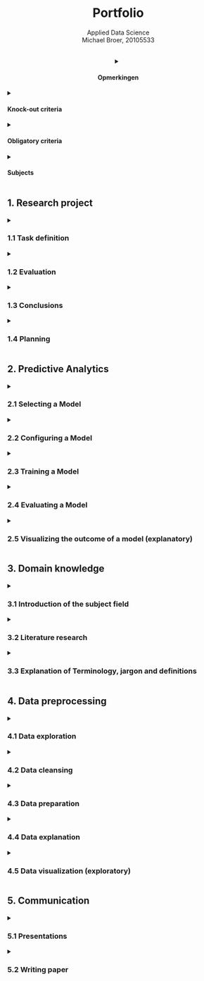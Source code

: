 <h1 align="center">Portfolio</h1>
<p align="center">Applied Data Science<br>Michael Broer, 20105533</p>
<br>

<details align="center">
    <summary><h4><b>Opmerkingen</b></h2></summary>

Om het nakijken zo makkelijk mogelijk te maken, heb ik het portfolio in de structuur van het Scoring rubrics document geschreven, echter is dit document niet chronologisch consistent, dus in sommige onderdelen waar ik over vertel, komt de context pas in een later onderdeel tevoorschijn.

	
</details>

<details>
    <summary><h4><b>Knock-out criteria</b></h2></summary>
	
|Num.|Criteria|Voldaan|
|---|---|---|
|1.|The contents of your personal portfolio reflect your contribution to the project, your abilities and what you have learned.|:heavy_check_mark:|
|2.|Your portfolio consists of materials that you either realized individually, or in case of a group effort, a clear statement of what your contribution is in this group effort.|:heavy_check_mark:|
|3.|The (digital) portfolio is written in a very easily accessible way.|:heavy_check_mark:|
|4.|The main document is a reader's guide (index) that shortly introduces your contributions and links to pages where the contributions are described in detail |:heavy_check_mark:|
|5.|Every contribution should be accessible from the reader's guide in a single click.|:heavy_check_mark:|
|6.|The portfolio consists of links to the Python Notebooks or other evidence material about your contribution on the project that you have finished yourself. |:heavy_check_mark:|
<br>
	
___
	
</details><!--end ko-->

<details>
    <summary><h4><b>Obligatory criteria</b></h4></summary>
    
<details>
    <summary><h5>DataCamp Course completion</h5></summary>
    
Hieronder heb ik een screenshot toegevoegt van alle datacamp courses die ik tijdens de minor heb gemaakt, de course van 2 Oct was later ingeleverd vanwege persoonlijke omstandigheden, voor de rest is alles op tijd gemaakt.
  
![Portfolio](https://github.com/mbroer/ads_portfolio/blob/main/datacamp.png)
    
</details>

<details><summary><h6><del>Reflection on own contribution to the project.</del></h6></summary>komen te vervallen</details>
<details><summary><h6><del>Reflection on own learning objectives.</del></h6></summary>komen te vervallen</details>
<details><summary><h6><del>Evaluation on the group project as a whole.</del></h6></summary>komen te vervallen</details>

___
	
</details><!--end obligatory-->

<details>
    <summary><h4><b>Subjects</b></h4></summary>
Student has been working on at least three of the following subjects:
	
|Select 3 subjects|Included|
|---|---|
|Research project|:heavy_multiplication_x:|
|Predictive analysis|:heavy_multiplication_x:|
|Domain knowledge|:heavy_multiplication_x:|
|Data preprocessing|:heavy_multiplication_x:|
|Communication|:heavy_check_mark:|
	
	
</details>

    
<h2><b>1. Research project</b></h2>

<details>
    <summary><h3>1.1 Task definition</h3></summary>
    
<h4>1.1.1 Foodboost</h4>
Tijdens het Foodboost project heeft onze projectgroep zich bezig gehouden met het voorspellen of een eindgebruiker een gerecht wel of niet lekker zou vinden, met als einddoel om een applicatie te maken die een gebruiker kon helpen een weekmenu samen te stellen voor zijn noddigheden, bijvoorbeeld een dieetdoel. Het is namelijk zeer lastig voor iemand om zelf een gevarieerd weekmenu samen te stellen, dit komt omdat de meeste mensen maar 6/7 favoriete gerechten hebben die ze willen eten. Dit wilde onze groep oplossen met een applicatie. 
<br>
In deze applicatie zouden restricties zitten zoals allergiën, of het een hoofdgerecht/ dessert is (thema zoals sinterklaas/ halloween), of voorkeuren zoals geen zout. De hoofdvraag gedurende het project was: <b>Hoe kunnen we een app maken waarmee gebruikers een persoonlijk advies krijgen wat ze deze week gaan eten, zodat ze makkelijker tot een betere keuze kunnen komen.</b><br>
    
Mijn persoonlijke einddoel was om uiteindelijk de applicatie te bouwen, met het model draaiend op de achtergrond.
Deze applicatie is gerealiseerd, zonder communicatie met het uiteindelijke model, omdat hier geen tijd meer voor was.

De sourcecode van de applicatie is hier terug te vinden:
[GitHub](https://github.com/mbroer/ads_portfolio/tree/main/apps/foodboost/quiz)
            
<h4>1.1.2 Containers</h4>
Tijdens het Container project heeft onze projectgroep zich bezig gehouden met onderzoeken en ontwikkelen van een schaalbare methode om een optimale indeling van containers op een grid te genereren. Het schaalbare gedeelte is nodig omdat het model ook moet werken bij grotere kades of in een situatie wanneer er met meer container wordt gewerkt dan verwacht. De hoofdvraag gedurende dit project was: <b>Hoe kunnen we met een lijst van containers, een model trainen om die in de beste opstelling neer te zetten op de kade, zodat de stackers, met zo min mogelijk verplaatsingen, de containers naar de schepen kunnen verplaatsen.</b>
    
Mijn persoonlijke eindproduct was het realiseren van een applicatie die visueel het resultaat van het model kon laten zien.
    
De sourcecode van de applicatie is hier terug te vinden:
[GitHub](https://github.com/mbroer/ads_portfolio/tree/main/apps/cofano)
        
</details>

<details>
    <summary><h3>1.2 Evaluation</h3></summary>
    
<h4>1.2.1 Foodboost app</h4>
Mijn persoonlijke eindproduct voor dit product, namelijk de quiz applicatie, kan verbeterd worden in de toekomst door het uiteindelijke model te implementeren in de applicatie. Op dit moment geeft de applicatie een pseudo-random lijst terug, gebaseerd op het thema van de gerechten die je hebt geselecteerd. De reden hiervoor is dat het model niet optijd af was om dit te implementeren in de applcatie voor de externe presentatie. Om dit te realiseren zou het model aangepast moeten worden zodat het een x aantal recepten kan accepteren en op basis daarvan de index terugstuurd naar de applicatie, zodat deze die kan tonen.
	
<h4>1.2.2 Foodboost user-gen</h4>
De foodboost user-gen applicatie kan worden verbeterd door een GUI in de applicatie te bouwen. Nu is het nog een command line applicatie. Ook kan het groepeer gedeelte voor de ingredieënten verbeterd worden door te onderzoeken of FuzzyWuzzy hier wel de beste oplossing voor is, en of de simularity score wel optimaal is.
	
    
<h4>1.2.3 Containers app</h4>
De visuele container applicatie kan op meerdere manieren worden verbeterd.
1) Automatisch inladen van output van het model.
Als we nu output van het model visueel willen zien, moeten we de output van het model, bijvoorbeeld:<br>

		array([[[3,3,3],
			[3,3,0],
			[3,0,0]],

			[[1,1,1],
			[1,0,0],
			[1,1,0]],

			[[2,2,2],
			[2,2,2],
			[0,0,0]]]
		)

kopieëren en plakken in een inputbox van de applicatie.
    Als het model en de applicatie gekoppeld zouden worden zou dit automatisch ingeladen kunnen worden zodat dat tijd zou besparen.
2) Tijdlijn voor elke stap die het model zet.
De applicatie zou een stuk geadvanceerder zijn als je bij elke stap van het model de output zou kunnen zien om te evalueren of het model goed werkt. Hiervoor zou je nu voor elke stap een nieuwe scenario moeten maken.
Ik zou dit zelf doen door containers te verplaatsen, hiervoor is al een moves field aangemaakt in de scenario json's

</details>

<details>
    <summary><h3>1.3 Conclusions</h3></summary>
    
</details>

<details>
    <summary><h3>1.4 Planning</h3></summary>
Ik heb gedurende de projecten gebruik gemaatk van de scrumtool Trello, Ik heb geprobeerd iedereen in de projectgroep aan te moedigen om ook van deze tool gebruik te maken, maar dit is alleen gedurende het eerste project gedaan. Ik ben wel gebruik blijven maken van het scrumboard gedurende het tweede project.<br>

Hieronder staan alle scrum tickets op mijn naam die ik heb afgerond. Bij de meeste tickets heb ik een beschrijving van een paar zinnen zodat andere projectleden een beter inzicht kregen van waar ik mee bezig was.</br></br>

  <details>
    <summary><h4>Tickets week 1 tm 5</h4></summary>
    
![Week 1 tot en met 5](https://github.com/mbroer/ads_portfolio/blob/main/scrum/1-5.png)
    
  </details>
  

  <details>
    <summary><h4>Tickets week 6 tm 10</h4></summary>
    
![Week 6 tot en met 10](https://github.com/mbroer/ads_portfolio/blob/main/scrum/6-10.png)
    
  </details>
  

  <details>
    <summary><h4>Tickets week 11 tm 16</h4></summary>
    
![Week 11 tot en met 16](https://github.com/mbroer/ads_portfolio/blob/main/scrum/11-16.png)
  
<h4>Opmerking week 14</h4>
  Ik had een leuke stageplek gevonden die mij zeer goed financieel wilden compenseren, hiervoor moest ik een applicatie maken om mijn kennis te laten zien voordat ze me de stageplek konden geven. Hiervoor had ik een week de tijd en heb dus (met begrip van de groep) deze week niet aan het project gewerkt om 100% van mijn tijd in deze applicatie te kunnen steken. (En ja ik heb de stageplek gekregen.)
  
</details>
    
</details>

<h2><b>2. Predictive Analytics</b></h2>
<details>
    <summary><h3>2.1 Selecting a Model</h3></summary>
In dit hoofdstuk beschrijf ik een aantal modellen die ik gedurende de minor heb gebruikt.
	
	
    
</details>
<details>
    <summary><h3>2.2 Configuring a Model</h3></summary>
    
</details>

<details>
    <summary><h3>2.3 Training a Model</h3></summary>
    
</details>

<details>
    <summary><h3>2.4 Evaluating a Model</h3></summary>
	%%%cofano, hoe ik met mijn visualisatie app het model evalueer.
	
    
</details>

<details>
    <summary><h3>2.5 Visualizing the outcome of a model (explanatory)</h3></summary>
	
	  
<details>
  <summary><h4>Foodboost app</h4></summary>
	%%%
  Onze groep wilde voor het foodboost project iets visueels maken voor
</details>
  
<details>
  <summary><h4>Containers app</h4></summary>
  
  <h4>Beschrijving</h4>
  Bij de start van het container project kwam onze groep er snel achter dat het zeer lastig was om een goed beeld te krijgen van wat er nou precies gebeurde, we hadden   een matrix van een grid van containers voorbeeld:<br>
    
[ 0,0,1,<br>
  1,2,1,<br>
  1,0,2 ]<br>
    
  Dit was één laag van containers, en ik zag al gelijk dat dit een probleem zou gaan worden met meerdere containers met meerdere stapels containers. Hierdoor kwam ik met het idee om een applicatie te bouwen om de containers in een grid te kunnen visualiseren in een 3d omgeving. Om dit zo makkelijk mogelijk te maken voor de rest van de projectgroep wilde ik deze applicatie maken in python, ik heb dus gekozen om met de vPython library te werken. vPython is een basic package waar je een 3d omgeving kan maken en een aantal shapes in kunt 'spawnen' op coordinaten. vPython is een verouderde package dus er zaten limitaties op wat ik kon doen. Een snel voorbeeld is dat het onmogelijk is om verschillende textures te gebruiken op één object, hierdoor kon ik niet een rechthoek maken met 5 verschillende container textures (top, bottom, sides, front, back). Hiervoor moest ik dus 6 wall objects maken elk met een eigen texture, deze objecten moesten daarna in de juiste coordinaten worden gezet om het weer een rechthoek te maken.
  
  De source code van de app is hier te vinden: [GitHub](https://github.com/mbroer/ads_portfolio/tree/main/apps/cofano)
  
 <details>
  <summary><h3>Screenshot applicatie</h3></summary>
   
![Screenshot app](https://github.com/mbroer/ads_portfolio/blob/main/output/cofano/app.png)
   
  </details>
  
  <details>
    <summary><h3>Applicatie features</h3></summary>
    <h4>Scenario’s inladen en opslaan.</h4>
    De applicatie kan een scenario inladen en opslaan via json
    
![Screenshot json](https://github.com/mbroer/ads_portfolio/blob/main/output/cofano/json.png)
    
<h4>Containers handmatig verplaatsen</h4>
    
![Screenshot json](https://github.com/mbroer/ads_portfolio/blob/main/output/cofano/v1.png)
![Screenshot json](https://github.com/mbroer/ads_portfolio/blob/main/output/cofano/v2.png)
![Screenshot json](https://github.com/mbroer/ads_portfolio/blob/main/output/cofano/v3.png)
    
<h4>visualisatie grid</h4>
Toont de bounds van plekken waar containers op de “juiste” plek staan, in dit geval dus een 3x3x3 grid
    
![Screenshot json](https://github.com/mbroer/ads_portfolio/blob/main/output/cofano/grid.png)
    
<h4>Grid x-y-z coordinaten</h4>
Toont de coordinaten van lege plekken in x,y,z formaat, hiermee kun je makkelijker een beeld krijgen van het huidige veld, bijvoorbeeld in plaats van “we willen de container van schip 2 die op rij 0 kolom 1 van de 3e array zetten op rij 2 kolom 1 in de 1e array”, kun je nu zeggen we willen de blauwe container naar plek 2,1,0 krijgen.
    
![Screenshot json](https://github.com/mbroer/ads_portfolio/blob/main/output/cofano/grid2.png)
    

<h4>Informatie inzien</h4>
Door oven een container te hover met je muis en dan op de ‘i’ toets te drukken krijg je een label overzicht met informatie van die container:
    
![Screenshot json](https://github.com/mbroer/ads_portfolio/blob/main/output/cofano/info1.png)
    
Hier krijg je te zien wat het id van de container is, van welk schip het is, de positie, de score, of deze container op een valide plek staat (in dit geval binnen het grid en of deze niet in de lucht zweeft), en of deze container kan worden verplaatst. In dit voorbeeld kan de geselecteerde container niet worden verplaatst, en de zwarte containers zijn de containers waardoor de container niet kan worden verplaatst, in dit geval dus de containers 1 laag naar beneden aan de lange zijde, en de container die boven op de geselecteerde container staat.
In dit voorbeeld kun je zien dat een zwevende container niet op een valide place staat:
    
![Screenshot json](https://github.com/mbroer/ads_portfolio/blob/main/output/cofano/info2.png)
    
Met de force validate knop kun je snel alle fout geplaatste containers tonen:
    
![Screenshot json](https://github.com/mbroer/ads_portfolio/blob/main/output/cofano/info3.png)
    
  Andere features waar de applicatie over beschikt zijn:
-	Het onzichtbaar maken van stapels containers om makkelijker inzicht te krijgen op de lager eronder.
-	Alle container labels aan en uit zetten
-	Container selecteren via dropdown (zodat je een container in het midden van een volle grid ook nog kan manipuleren)
-	Realtime scenario saving en loading zodat je niet elke keer de applicatie opnieuw hoeft op te starten, je hoeft alleen op reload scenario te drukken en alles wordt gerefreshed.
-	Force validation dropdown zodat je ook verstopte containers die op een foute plek staan kunt vinden.
-	Low detail mode voor als je honderden containers wilt inladen, wordt er alleen een basic box met een kleur ingeladen in plaats van 6 wall objects met texture en normal maps.
-	Keyboard controls voor viewpoint

  </details>
</details>

    
</details>


<h2><b>3. Domain knowledge</b></h2> <!-- skippen? -->
<details>
    <summary><h3>3.1 Introduction of the subject field</h3></summary>
    
</details>
<details>
    <summary><h3>3.2 Literature research</h3></summary>
    
</details>

<details>
    <summary><h3>3.3 Explanation of Terminology, jargon and definitions</h3></summary>
    
</details>



<h2><b>4. Data preprocessing</b></h2>
<details>
    <summary><h3>4.1 Data exploration</h3></summary>
    
</details>

<details>
    <summary><h3>4.2 Data cleansing</h3></summary>
    
</details>

<details>
    <summary><h3>4.3 Data preparation</h3></summary>
    
<h3>4.3.1 FoodBoost csv merge</h3>

<h4>Beschrijving</h4>
Toen we voor het eerst begonnen met het FoodBoost project, stonden alle datasets los van elkaar, hierdoor was het dus lastig om een goed inzicht te krijgen in hoe alles nou in elkaar zat. Je had bijvoorbeeld het ingrediënten bestand waar elk ingrediënt van elk recept onder elkaar stond. Hierdoor kreeg je een bestand van 72000 rows. Hiervoor heb ik een python script gemaakt die alle informatie van het recept op 1 row zet en de data squished in lijsten. Hierdoor was het vooral voor de groep (die toen nog niet veel ervaring had met het joinen van tables etc) een stuk makkelijker om echt te kunnen beginnen met het FoodBoost project.
<br><br>
  <details>
    <summary><i>Code, bestanden, resultaten</i></summary>
    
  [Notebook](https://github.com/mbroer/ads_portfolio/blob/main/notebooks/foodboost/join_all_csv.ipynb)<br><br>
  [CSV bestand](https://github.com/mbroer/ads_portfolio/blob/main/output/foodboost/food_merge_all.csv)<br><br>
Screenshot resultaat:
  ![Screenshot Resultaat](https://github.com/mbroer/ads_portfolio/blob/main/output/foodboost/merged.png)
  
  </details>


<h3>4.3.2 FoodBoost simulated users</h3>

  <h4>Beschrijving</h4>
  Ons doel voor het FoodBoost project was om te kijken of een persoon een recept wel of niet lekker zou vinden, om hiervoor een model te maken hadden we dus bestaande informatie nodig om het model te kunnen trainen en testen, een oplossing die ik had bedacht was om een applicatie te schrijven die gebruikers op een semi realistische manier favoriete recepten kan genereren.
  
[Applicatie source code](https://github.com/mbroer/ads_portfolio/tree/main/apps/foodboost/simulated%20users)
  
Ik ben begonnen met het opschonen van de bestaande dataframes, te zien in [ads_cleaner.py](https://github.com/mbroer/ads_portfolio/blob/main/apps/foodboost/simulated%20users/ads_cleaner.py).  Ik heb onnodige kolommen gedropt, zoals stars, url en image. Hierna heb ik dezelfde logica gebruikt als in het vorige hoofdstuk om deze dataframes op elkaar te joinen. Ook heb ik ervoor gezorgd dat kolommen die meerdere keren voorkwamen te droppen.
  
Hierna heb ik utility functies geschreven om makkelijk informatie uit die dataframes te kunnen halen. Denk hierbij het omzetten van een dataframe row in een object, of een functie om alle informatie van een recept op te halen via een ID. Ook een zoek algoritme om makkelijk informatie op te kunnen halen

  %%%plaatjes ofzo
  
  <details>
    <summary><i>Code, bestanden, resultaten</i></summary>
    
Output gegenereerde gebruiker<br>
![Gegenereerde user](https://github.com/mbroer/ads_portfolio/blob/main/output/foodboost/user_gen.png)    
    Gesorteerd op favorite descending ~8000 rows
    
    
[Code voor een andere user-generation notebook](https://github.com/mbroer/ads_portfolio/blob/main/notebooks/foodboost/Simulated_Users.ipynb)
    
    
    
  </details>

<h3>4.3.3 FoodBoost CSV naar Json</h3>
  <h4>Beschrijving</h4>
  Voor het FoodBoost project moest ik voor mijn applicatie een csv bestand omzetten naar json, dit was gelukkig vrij simpel en kon met een file reader simpel mijn csv omzetten zodat ik een json bestand in kon laden en dan via het ID van het recept, de beschrijving van dat recept kon ophalen.
  
  <details>
    <summary><i>Code, bestanden, resultaten</i></summary>
    
    %%%link naar notebook
    %%%img resultaat
    
  </details>
  
  <h3>4.3.4 FoodBoost Ingredient Groeperen</h3>
  <h4>Beschrijving</h4>
  Tijdens het foodboost project kwamen we erachter dat het model veel moeite had om voorspellingen te maken, een gebruiker die veel recepten met tomaat lekker vond, zou een lage score geven aan een recept waar ook tomaat in zit, maar dan met een andere naam. Een voorbeeld hiervan is een user met favoriete recepten zoals: tomatensalade, tomatensoep, plakken tomaat en komkommer, en dan een voorspelling op bijvoorbeeld het gerecht gesneden tomaat. Hier gaf het model aan dat de gebruiker gesneden tomaat niet lekker zou vinden. Na discussie gingen wij ervan uit als projectgroep dat het model de correlatie tussen tomaten en tomaat niet kon vinden.

Een oplossing die we hadden verzonnen is om te proberen zoveel mogelijk ingredienten te groeperen in categorieën, dus tomaat, tomaten, tomaatje, tomatenstukes = categorië tomaat.

Ik heb hier geprobeerd een groepeer script voor te maken die automatisch ingredieënten groepeerd in categorieën.
  
 De Eerste poging was om simularity score te geven aan hoe erg een string op een andere lijkt. Hiervoor gebruiktte ik de package FuzzyWuzzy. Deze package kan kijken hoeveel een string op een andere string lijkt op basis van stopwords verkleinwoorden etc.
 <br>
 Mijn aanpak was om de lijst van ingredienten te sorteren van klein naar groot (aantal letters). Dat deed ik zodat ik maar 1x door de lijst moest loopen. De eerste groeping method was om te kijken of een woord in een ander wordt zit, dus in dit geval zou 'tomaat' de eerste key zijn, en de checkworden de andere 7000 ingredienten.
 zodra er een match plaats vindt wordt de andere key bijvoorbeeld 'tomaatstukjes' worden weggehaald. Ook haalde ik bij alle ingredienten de verkleinwoorden eruit zoals 'tje', 'en' etc. Hiermee kon ik over 7000 ingredienten loopen in een paar seconde, en halveerde ik de lijst van ingredienten in groepen. 
  
[Notebook](https://github.com/mbroer/ads_portfolio/blob/main/notebooks/foodboost/groups.ipynb)
  
Ik vond halvering wel oké, maar vond dat het nog beter kon.
Omdat de meeste systemen voor string manipulation alleen werken voor de engelse taal, was de eerste stap om de strings te vertalen naar het engels,
hiervoor heb ik een script gemaakt die via de google translate api de ingredieënten vertaald van het Nederlands naar het Engels:

<details>
<summary><i>Code, bestanden, resultaten</i></summary>
    
<h5>resultaat</h5>
    
De code voor dit script ben ik helaas verloren.
Het was niet al te veel code, ik laadde alle ingredienten van het CSV in, en stuurde deze naar de google translate api.
    
[Translated ingredients CSV](https://github.com/mbroer/ads_portfolio/blob/main/output/foodboost/translated_ingredients.csv)
    
</details>
  
Met deze strings heb ik onderzoek gedaan naar hoe deze het beste zouden kunnen worden gecombineerd in groups. Hier heb ik gebruik gemaakt van kmeanas clusters. Met behuld van TfidfVectorizer kon ik de ingredienten omzetten naar tf-idf feature vectors, deze heb ik gefit, en getrained. met de predict kon ik voor elk ingredienten een label maken voor de behorende cluster. Met een object map heb ik daarna de ingredienten terug gezet naar de originele ingredienten.
Hier moest ik nog meer onderzoek naar doen om dit goed werkend te krijgen maar we gingen over naar een ander systeem. Dit is dus niet gebruikt voor ons project, maar hiermee heb ik wel meer kennis opgedaan van kmeans.
  
</details>
    
    
</details>

<details>
    <summary><h3>4.4 Data explanation</h3></summary>
    
</details>

<details>
    <summary><h3>4.5 Data visualization (exploratory)</h3></summary>
    
</details>



<h2><b>5. Communication</b></h2> <!-- skippen? -->
<details>
    <summary><h3>5.1 Presentations</h3></summary>

Qua presentaties heb ik niet kunnen bijdragen wat ik had willen doen. Ik heb in totaal maar 2 interne presentaties gepresenteerd, en had een derde voorbereid die niet door is gegaan. Dit komt vooral omdat ik elke maandag ochtend een afspraak heb met mijn fysiotherapeut. Wel heb ik gelukkig kunnen helpen met het maken van slides voor presentaties voor andere. Dit kwam vaak neer op screenshots van de applicaties die ik had gebouwd voor de visualisatie van onderandere het container project.

Hieronder zijn een paar powerpoints die ik heb gepresenteerd of waar ik bij geholpen heb:<br>
[Foodboost usergen](https://github.com/mbroer/ads_portfolio/blob/main/powerpoints/FOODBOOST%2019-09-2022%20intern%20pres.pptx)<br>
[Cofano](https://github.com/mbroer/ads_portfolio/blob/main/powerpoints/cofano.pdf)<br>
[Cofano](https://github.com/mbroer/ads_portfolio/blob/main/powerpoints/cofano4.pptx)<br>
[Cofano app demo](https://github.com/mbroer/ads_portfolio/blob/main/powerpoints/cofano8.pptx)<br>
    
</details>

<details>
    <summary><h3>5.2 Writing paper</h3></summary>
    
Omdat ik tijdens het container project vooral bezig ben geweest met het maken van een visualisatie app heb ik niet veel nieuwe dingen kunnen toevoegen aan het paper, om mezelf wel nuttig te maken voor de groep was mijn taak vooral om andere te helpen met hun onderdelen. Ik heb gezorgd voor ondersteuning door mate van screenshots van de visuele applicatie om onderdelen zoals "onze regels voor het inboxen van containers" te kunnen laten zien in afbeeldingen.<br> Ik heb ongeveer 1 derde / de helft van de paper opnieuw geschreven met ander taalgebruik zodat dat door het hele document consistent was. Dingen die niet helder waren of waar ik het niet zeker over was, plaatste ik comments bij voor andere om mee in discussie te gaan.
Mijn bijdrage aan het paper samengevat:
    
- Alle onderdelen die over visualisatie gingen
- 3 alineas van de discussie geschreven.
- De hoofdstukken Onderzoeksopzet, Dataverzameling, Verzamelde data, Visualisatie resultaten, Analyse compleet herschreven om het consistent te maken.- 
- Verwoorden van alinea's van andere, weghalen van persoonlijke voornaamwoorden (ik, we) etc.
- Mo's complete conclusie en discussie van zijn deel van het paper herschreven
- Spelling, grammatica en opmerkingen verbeteren.
- Opmerkingen met pointers hoe iemand zijn stuk zou kunnen verbeteren.
- Aanbevelen van cruciale toevoegingen, zoals tijd die het model nodig heeft om te voorspellen, het tonen van de cutoff van het model wanneer die het optimum heeft bereikt.
- Discussieren met de andere over onnodige alinea's, denk hierbij aan alineas die uitleggen wat RL of een reward functie is/ doet.
- Meeste opmaak

    
</details>
